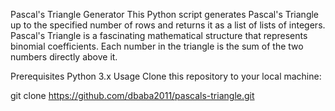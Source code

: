 Pascal's Triangle Generator
This Python script generates Pascal's Triangle up to the specified number of rows and returns it as a list of lists of integers. Pascal's Triangle is a fascinating mathematical structure that represents binomial coefficients. Each number in the triangle is the sum of the two numbers directly above it.

Prerequisites
Python 3.x
Usage
Clone this repository to your local machine:

git clone https://github.com/dbaba2011/pascals-triangle.git
